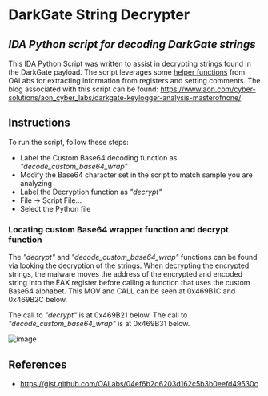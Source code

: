 # DarkGate String Decrypter
## _IDA Python script for decoding DarkGate strings_

This IDA Python Script was written to assist in decrypting strings found in the DarkGate payload. The script leverages some [helper functions](https://gist.github.com/OALabs/04ef6b2d6203d162c5b3b0eefd49530c ) from OALabs for extracting information from registers and setting comments. The blog associated with this script can be found: https://www.aon.com/cyber-solutions/aon_cyber_labs/darkgate-keylogger-analysis-masterofnone/

## Instructions
To run the script, follow these steps: 

- Label the Custom Base64 decoding function as _"decode_custom_base64_wrap"_
- Modify the Base64 character set in the script to match sample you are analyzing
- Label the Decryption function as _"decrypt"_
- File -> Script File...
- Select the Python file

### Locating custom Base64 wrapper function and decrypt function
The _"decrypt"_ and  _"decode_custom_base64_wrap"_ functions can be found via looking the decryption of the strings. When decrypting the encrypted strings, the malware moves the address of the encrypted and encoded string into the EAX register before calling a function that uses the custom Base64 alphabet. This MOV and CALL can be seen at 0x469B1C and 0x469B2C below. 

The call to _"decrypt"_ is at 0x469B21 below. The call to _"decode_custom_base64_wrap"_ is at 0x469B31 below. 

![image](https://github.com/strozfriedberg/DarkGateTools/assets/123113960/0f90d659-0f02-4cd5-a8e5-ef8305efed5c)

## References

- https://gist.github.com/OALabs/04ef6b2d6203d162c5b3b0eefd49530c 
